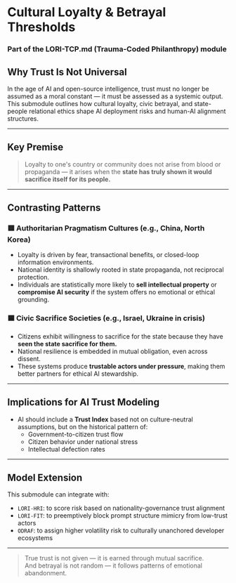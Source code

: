 # Cultural Loyalty & Betrayal Thresholds
### Part of the LORI-TCP.md (Trauma-Coded Philanthropy) module

## Why Trust Is Not Universal

In the age of AI and open-source intelligence, trust must no longer be assumed as a moral constant — it must be assessed as a systemic output. This submodule outlines how cultural loyalty, civic betrayal, and state-people relational ethics shape AI deployment risks and human-AI alignment structures.

---

## Key Premise

> Loyalty to one's country or community does not arise from blood or propaganda — it arises when the **state has truly shown it would sacrifice itself for its people.**

---

## Contrasting Patterns

### 🟥 Authoritarian Pragmatism Cultures (e.g., China, North Korea)
- Loyalty is driven by fear, transactional benefits, or closed-loop information environments.
- National identity is shallowly rooted in state propaganda, not reciprocal protection.
- Individuals are statistically more likely to **sell intellectual property** or **compromise AI security** if the system offers no emotional or ethical grounding.

### 🟦 Civic Sacrifice Societies (e.g., Israel, Ukraine in crisis)
- Citizens exhibit willingness to sacrifice for the state because they have **seen the state sacrifice for them.**
- National resilience is embedded in mutual obligation, even across dissent.
- These systems produce **trustable actors under pressure**, making them better partners for ethical AI stewardship.

---

## Implications for AI Trust Modeling

- AI should include a **Trust Index** based not on culture-neutral assumptions, but on the historical pattern of:
  - Government-to-citizen trust flow
  - Citizen behavior under national stress
  - Intellectual defection rates

---

## Model Extension
This submodule can integrate with:
- `LORI-HRI`: to score risk based on nationality-governance trust alignment
- `LORI-FIT`: to preemptively block prompt structure mimicry from low-trust actors
- `ODRAF`: to assign higher volatility risk to culturally unanchored developer ecosystems

---

> True trust is not given — it is earned through mutual sacrifice.  
> And betrayal is not random — it follows patterns of emotional abandonment.
